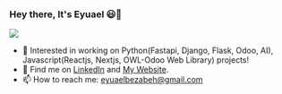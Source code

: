### Hey there, It's Eyuael 😃👋

![](https://komarev.com/ghpvc/?username=EyuaelB&color=DF6D74)

-  🔭 Interested in working on Python(Fastapi, Django, Flask, Odoo, AI), Javascript(Reactjs, Nextjs, OWL-Odoo Web Library) projects!
-  💬 Find me on [LinkedIn](https://www.linkedin.com/in/eyuael-bezabeh/) and [My Website](https://eyuaelbezabeh.devsavants.com).
-  📫 How to reach me: eyuaelbezabeh@gmail.com


<!--
**EyuaelB/EyuaelB** is a ✨ _special_ ✨ repository because its `README.md` (this file) appears on your GitHub profile.

Here are some ideas to get you started:

- 🔭 I’m currently working on ...
- 🌱 I’m currently learning ...
- 👯 I’m looking to collaborate on ...
- 🤔 I’m looking for help with ...
- 💬 Ask me about ...
- 📫 How to reach me: ...
- 😄 Pronouns: ...
- ⚡ Fun fact: ...
-->
